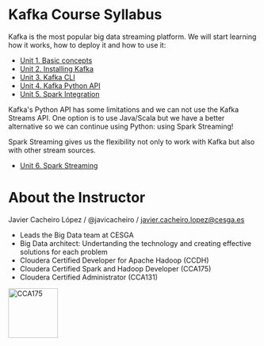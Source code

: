# Kafka Course Syllabus
Kafka is the most popular big data streaming platform. We will start learning how it works, how to deploy it and how to use it:
- [Unit 1. Basic concepts](unit_1_basic_concepts.pdf)
- [Unit 2. Installing Kafka](unit_2_installing_kafka.md)
- [Unit 3. Kafka CLI](unit_3_kafka_cli.md)
- [Unit 4. Kafka Python API](unit_4_kafka_python.md)
- [Unit 5. Spark Integration](unit_5_spark_integration.md)

Kafka's Python API has some limitations and we can not use the Kafka Streams API. One option is to use Java/Scala but we have a better alternative so we can continue using Python: using Spark Streaming!

Spark Streaming gives us the flexibility not only to work with Kafka but also with other stream sources.

- [Unit 6. Spark Streaming](../../extended/unit_8_spark_streaming.ipynb)

# About the Instructor
Javier Cacheiro López / @javicacheiro / javier.cacheiro.lopez@cesga.es
* Leads the Big Data team at CESGA
* Big Data architect: Undertanding the technology and creating effective solutions for each problem
* Cloudera Certified Developer for Apache Hadoop (CCDH)
* Cloudera Certified Spark and Hadoop Developer (CCA175)
* Cloudera Certified Administrator (CCA131)

<img src="http://bigdata.cesga.es/img/cca.png" alt="CCA175" style="width: 100px;"/>
